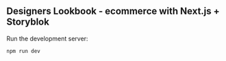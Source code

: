 ## Designers Lookbook - ecommerce with Next.js + Storyblok

Run the development server:

```bash
npm run dev
```
